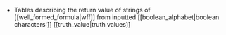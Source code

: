 - Tables describing the return value of strings of [[well_formed_formula|wff]] from inputted [[boolean_alphabet|boolean characters']] [[truth_value|truth values]] 